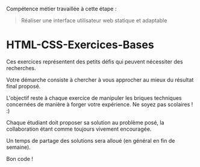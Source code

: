 Compétence métier travaillée à cette étape :
> Réaliser une interface utilisateur web statique et adaptable

# HTML-CSS-Exercices-Bases

Ces exercices représentent des petits défis qui peuvent nécessiter des recherches.

Votre démarche consiste à chercher à vous approcher au mieux du résultat final proposé.

L'objectif reste à chaque exercice de manipuler les briques techniques concernées de manière à forger votre expérience. Ne soyez pas scolaires ! :)

Chaque étudiant doit proposer sa solution au problème posé, la collaboration étant comme toujours vivement encouragée.

Un temps de partage des solutions sera alloué (en général en fin de semaine).

Bon code !
